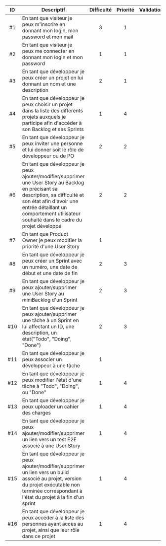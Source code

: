| ID | Descriptif    | Difficulté    | Priorité      | Validation        |
| :--: | ------------ | :-------------: | :-------------: | :-------------: |
| #1 | En tant que visiteur je peux m'inscrire en donnant mon login, mon password et mon mail | 3 | 1 | |
| #2 | En tant que visiteur je peux me connecter en donnant mon login et mon password | 1 | 1 | |
| #3 | En tant que développeur je peux créer un projet en lui donnant un nom et une description | 2 | 1 | |
| #4 | En tant que développeur je peux choisir un projet dans la liste des différents projets auxquels je participe afin d'accéder à son Backlog et ses Sprints | 1 | 4 | |
| #5 | En tant que développeur je peux inviter une personne et lui donner soit le rôle de développeur ou de PO | 2 | 2 |  |
| #6 | En tant que développeur je peux ajouter/modifier/supprimer une User Story au Backlog en précisant sa description, sa difficulté et son état afin d'avoir une entrée détaillant un comportement utilisateur souhaité dans le cadre du projet développé | 2 | 2 | |
| #7 | En tant que Product Owner je peux modifier la priorité d'une User Story | 1 | | |
| #8 | En tant que développeur je peux créer un Sprint avec un numéro, une date de début et une date de fin | 2 | 3 | |
| #9 | En tant que développeur je peux ajouter/supprimer une User Story au miniBacklog d'un Sprint | 2 | 3 | |
| #10 | En tant que développeur je peux ajouter/supprimer une tâche à un Sprint en lui affectant un ID, une description, un état("Todo", "Doing", "Done") | 2 | 3 | |
| #11 | En tant que développeur je peux associer un développeur à une tâche | 1 | | |
| #12 | En tant que développeur je peux modifier l'état d'une tâche à "Todo", "Doing", ou "Done" | 1 | 4 | |
| #13 | En tant que développeur je peux uploader un cahier des charges | 1 | 4 | |
| #14 | En tant que développeur je peux ajouter/modifier/supprimer un lien vers un test E2E associé à une User Story | 1 | 4 | |
| #15 | En tant que développeur je peux ajouter/modifier/supprimer un lien vers un build associé au projet, version du projet exécutable non terminée correspondant à l'état du projet à la fin d'un sprint | 1 | 4 | |
| #16 | En tant que développeur je peux accéder à la liste des personnes ayant accès au projet, ainsi que leur rôle dans ce projet | 1 | 4 | |
